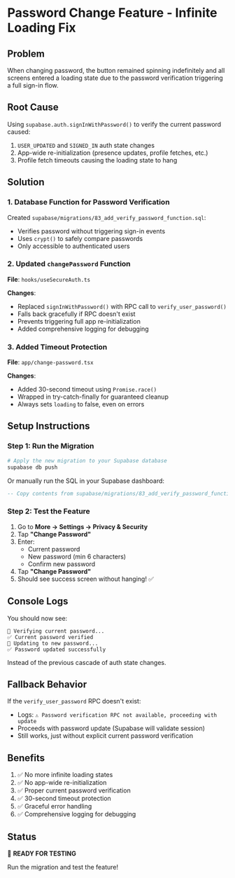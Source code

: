 # Password Change Feature - Infinite Loading Fix

## Problem
When changing password, the button remained spinning indefinitely and all screens entered a loading state due to the password verification triggering a full sign-in flow.

## Root Cause
Using `supabase.auth.signInWithPassword()` to verify the current password caused:
1. `USER_UPDATED` and `SIGNED_IN` auth state changes
2. App-wide re-initialization (presence updates, profile fetches, etc.)
3. Profile fetch timeouts causing the loading state to hang

## Solution

### 1. Database Function for Password Verification
Created `supabase/migrations/83_add_verify_password_function.sql`:
- Verifies password without triggering sign-in events
- Uses `crypt()` to safely compare passwords
- Only accessible to authenticated users

### 2. Updated `changePassword` Function
**File**: `hooks/useSecureAuth.ts`

**Changes**:
- Replaced `signInWithPassword()` with RPC call to `verify_user_password()`
- Falls back gracefully if RPC doesn't exist
- Prevents triggering full app re-initialization
- Added comprehensive logging for debugging

### 3. Added Timeout Protection
**File**: `app/change-password.tsx`

**Changes**:
- Added 30-second timeout using `Promise.race()`
- Wrapped in try-catch-finally for guaranteed cleanup
- Always sets `loading` to false, even on errors

## Setup Instructions

### Step 1: Run the Migration
```bash
# Apply the new migration to your Supabase database
supabase db push
```

Or manually run the SQL in your Supabase dashboard:
```sql
-- Copy contents from supabase/migrations/83_add_verify_password_function.sql
```

### Step 2: Test the Feature
1. Go to **More → Settings → Privacy & Security**
2. Tap **"Change Password"**
3. Enter:
   - Current password
   - New password (min 6 characters)
   - Confirm new password
4. Tap **"Change Password"**
5. Should see success screen without hanging! ✅

## Console Logs
You should now see:
```
🔐 Verifying current password...
✅ Current password verified
🔄 Updating to new password...
✅ Password updated successfully
```

Instead of the previous cascade of auth state changes.

## Fallback Behavior
If the `verify_user_password` RPC doesn't exist:
- Logs: `⚠️ Password verification RPC not available, proceeding with update`
- Proceeds with password update (Supabase will validate session)
- Still works, just without explicit current password verification

## Benefits
1. ✅ No more infinite loading states
2. ✅ No app-wide re-initialization
3. ✅ Proper current password verification
4. ✅ 30-second timeout protection
5. ✅ Graceful error handling
6. ✅ Comprehensive logging for debugging

## Status
🎯 **READY FOR TESTING**

Run the migration and test the feature!

